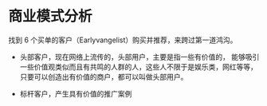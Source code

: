 # 商业模式分析

找到 6 个买单的客户（Earlyvangelist）购买并推荐，来跨过第一道鸿沟。

- 头部客户，现在网络上流传的，头部用户，主要是指一些有价值的， 能够吸引一些价值观类似而且有共鸣的人群的人，这些人不限于是娱乐类，网红等等，只要可以创造出有价值的商户，都可以叫做头部用户。

- 标杆客户，产生具有价值的推广案例


